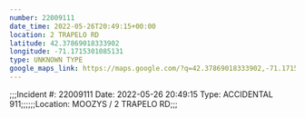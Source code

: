 ```yaml
---
number: 22009111
date_time: 2022-05-26T20:49:15+00:00
location: 2 TRAPELO RD
latitude: 42.37869018333902
longitude: -71.1715301085131
type: UNKNOWN TYPE
google_maps_link: https://maps.google.com/?q=42.37869018333902,-71.1715301085131
---
```


;;;Incident #: 22009111  Date: 2022-05-26 20:49:15   Type: ACCIDENTAL 911;;;;;;Location: MOOZYS / 2 TRAPELO RD;;;
